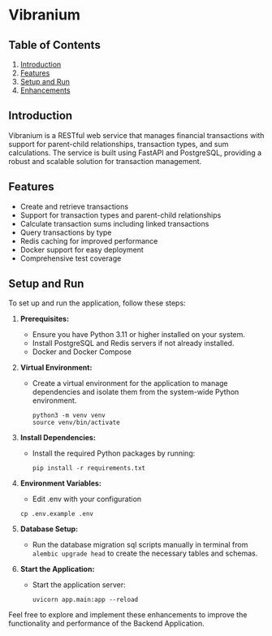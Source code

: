 # Vibranium

## Table of Contents
1. [Introduction](#introduction)
2. [Features](#features)
3. [Setup and Run](#setup-and-run)
4. [Enhancements](#enhancements)

## Introduction

Vibranium is a RESTful web service that manages financial transactions with support for parent-child relationships, transaction types, and sum calculations. The service is built using FastAPI and PostgreSQL, providing a robust and scalable solution for transaction management.

## Features
 - Create and retrieve transactions
 - Support for transaction types and parent-child relationships
 - Calculate transaction sums including linked transactions
 - Query transactions by type
 - Redis caching for improved performance
 - Docker support for easy deployment
 - Comprehensive test coverage

## Setup and Run

To set up and run the application, follow these steps:

1. **Prerequisites:**
   - Ensure you have Python 3.11 or higher installed on your system.
   - Install PostgreSQL and Redis servers if not already installed.
   - Docker and Docker Compose

2. **Virtual Environment:**
   - Create a virtual environment for the application to manage dependencies and isolate them from the system-wide Python environment.
        ```
        python3 -m venv venv
        source venv/bin/activate
        ```

3. **Install Dependencies:**
   - Install the required Python packages by running:
     ```
     pip install -r requirements.txt
     ```

4. **Environment Variables:**
    - Edit .env with your configuration
    ```
    cp .env.example .env
    ```
5. **Database Setup:**
   - Run the database migration sql scripts manually in terminal from `alembic upgrade head` to create the necessary tables and schemas.

6. **Start the Application:**
   - Start the application server:
     ```
     uvicorn app.main:app --reload
     ```

Feel free to explore and implement these enhancements to improve the functionality and performance of the Backend Application.
